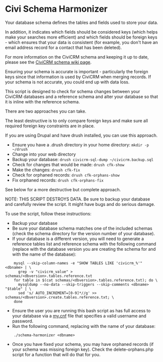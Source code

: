 # Civi Schema Harmonizer

Your database schema defines the tables and fields used to store your data.

In addition, it indicates which fields should be considered keys (which helps make your searches more efficient) and which fields should be foreign keys - which ensures that your data is consistent (for example, you don't have an email address record for a contact that has been deleted).

For more information on the CiviCRM schema and keeping it up to date, please see the [CiviCRM schema wiki page](http://wiki.civicrm.org/confluence/display/CRMDOC/Ensuring+Schema+Integrity+on+Upgrades).

Ensuring your schema is accurate is important - particularly the foreign keys since that information is used by CiviCRM when merging records. If your schema is not accurate, you could end up with data loss.

This script is designed to check for schema changes between your CiviCRM databases and a reference schema and alter your database so that it is inline with the reference schema.

There are two approaches you can take.

The least destructive is to only compare foreign keys and make sure all required foreign key constraints are in place.

If you are using Drupal and have drush installed, you can use this approach.

 * Ensure you have a .drush directory in your home directory: `mkdir -p ~/drush`
 * Change into your web directory
 * Backup your database: `drush civicrm-sql-dump ~/civicrm.backup.sql`
 * Check for changes that would be made: `drush cfk-show`
 * Make the changes: `drush cfk-fix`
 * Check for orphaned records: `drush cfk-orphans-show`
 * Fix orphaned records: `drush cfk-orphans-fix`

See below for a more destructive but complete approach.

NOTE: THIS SCRIPT DESTROYS DATA. Be sure to backup your database and carefully review the script. It might have bugs and do serious damage.

To use the script, follow these instructions:

 * Backup your database
 * Be sure your database schema matches one of the included schemas (check the schema directory for the version number of your database).
 * If your database is a different version, you will need to generate a reference tables list and reference schema with the following command (replace <dbversion> with the database version you are creating the schema for and <dbname> with the name of the database):
```
    mysql --skip-column-names -e "SHOW TABLES LIKE 'civicrm_%'" <dbname> | \
      grep -v "civicrm_value" > schemas/<dbversion>.tables.reference.txt
    for table in $(cat schemas/<dbversion>.tables.reference.txt); do \
      mysqldump --no-data --skip-triggers --skip-comments <dbname> "$table" | \
      sed 's/ AUTO_INCREMENT=[0-9]*//g' >> schemas/<dbversion>.create.tables.reference.txt; \
    done
```
 * Ensure the user you are running this bash script as has full access to your database via a [my.cnf](https://dev.mysql.com/doc/refman/5.1/en/option-files.html) file that specifies a valid username and password.
 * Run the following command, replacing <dbname> with the name of your database:
```
    ./schema-harmonizer <dbname>
```
 * Once you have fixed your schema, you may have orphaned records (if your schema was missing foreign key). Check the delete-orphans.php script for a function that will do that for you. 
